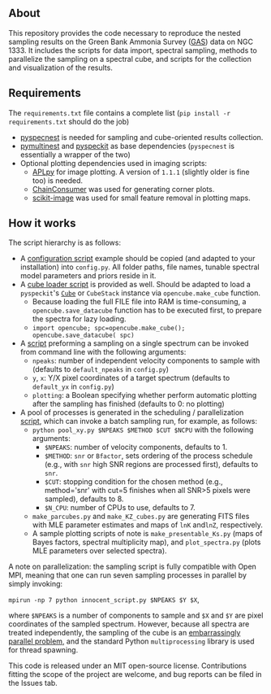About
-----

This repository provides the code necessary to reproduce the
nested sampling results on the Green Bank Ammonia Survey ([GAS](https://arxiv.org/abs/1704.06318))
data on NGC 1333. It includes the scripts for data import, spectral
sampling, methods to parallelize the sampling on a spectral cube, and
scripts for the collection and visualization of the results.

Requirements
------------

The `requirements.txt` file contains a complete list
(`pip install -r requirements.txt` should do the job)

* [pyspecnest](https://github.com/vlas-sokolov/pyspecnest) is needed for sampling and cube-oriented results collection.
* [pymultinest](https://johannesbuchner.github.io/PyMultiNest/install) and [pyspeckit](https://github.com/pyspeckit/pyspeckit) as base dependencies (`pyspecnest` is essentially a wrapper of the two)
* Optional plotting dependencies used in imaging scripts:
    * [APLpy](https://github.com/aplpy/aplpy) for image plotting. A version of `1.1.1` (slightly older is fine too) is needed.
    * [ChainConsumer](https://github.com/Samreay/ChainConsumer) was used for generating corner plots.
    * [scikit-image](https://github.com/scikit-image/scikit-image) was used for small feature removal in plotting maps.

How it works
------------

The script hierarchy is as follows:

* A [configuration script](https://github.com/vlas-sokolov/bayesian-ngc1333/blob/master/config.template.py) example should be copied (and adapted to your installation) into `config.py`. All folder paths, file names, tunable spectral model parameters and priors reside in it.
* A [cube loader script](https://github.com/vlas-sokolov/bayesian-ngc1333/blob/master/opencube.py) is provided as well. Should be adapted to load a `pyspeckit`'s [`Cube`](https://pyspeckit.readthedocs.io/en/latest/cubes.html) or `CubeStack` instance via `opencube.make_cube` function.
    * Because loading the full FILE file into RAM is time-consuming, a `opencube.save_datacube` function has to be executed first, to prepare the spectra for lazy loading.
    * `import opencube; spc=opencube.make_cube(); opencube.save_datacube( spc)`
* A [script](https://github.com/vlas-sokolov/bayesian-ngc1333/blob/master/innocent_script.py) preforming a sampling on a single spectrum can be invoked from command line with the following arguments:
    * `npeaks`: number of independent velocity components to sample with (defaults to `default_npeaks` in `config.py`)
    * `y`, `x`: Y/X pixel coordinates of a target spectrum (defaults to `default_yx` in `config.py`)
    * `plotting`: a Boolean specifying whether perform automatic plotting after the sampling has finished (defaults to 0: no plotting)
* A pool of processes is generated in the scheduling / parallelization [script](https://github.com/vlas-sokolov/bayesian-ngc1333/blob/master/pool_xy.py), which can invoke a batch sampling run, for example, as follows:
    * `python pool_xy.py $NPEAKS $METHOD $CUT $NCPU` with the following arguments:
        * `$NPEAKS`: number of velocity components, defaults to 1.
        * `$METHOD`: `snr` or `Bfactor`, sets ordering of the process schedule (e.g., with `snr` high SNR regions are processed first), defaults to `snr`.
        * `$CUT`: stopping condition for the chosen method (e.g., method='snr' with cut=5 finishes when all SNR>5 pixels were sampled), defaults to 8.
        * `$N_CPU`: number of CPUs to use, defaults to 7.
    * `make_parcubes.py` and `make_KZ_cubes.py` are generating FITS files with MLE parameter estimates and maps of `lnK` and`lnZ`, respectively.
    * A sample plotting scripts of note is `make_presentable_Ks.py` (maps of Bayes factors, spectral multiplicity map), and `plot_spectra.py` (plots MLE parameters over selected spectra).

A note on parallelization: the sampling script is fully compatible with
Open MPI, meaning that one can run seven sampling processes in parallel
 by simply invoking:

`mpirun -np 7 python innocent_script.py $NPEAKS $Y $X`,

where `$NPEAKS` is a number of components to sample and `$X` and `$Y` are
pixel coordinates of the sampled spectrum. However, because all spectra are
treated independently, the sampling of the cube is an [embarrassingly parallel
problem](https://en.wikipedia.org/wiki/Embarrassingly_parallel), and the
standard Python `multiprocessing` library is used for thread spawning.

This code is released under an MIT open-source license. Contributions fitting the scope of the project are welcome, and bug reports can be filed in the Issues tab.
